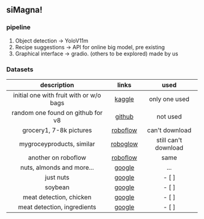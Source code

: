 ## siMagna!
### pipeline
1. Object detection -> YoloV11m
2. Recipe suggestions -> API for online big model, pre existing
3. Graphical interface -> gradio. (others to be explored) made by us 

### Datasets
| description | links | used |
|:-------------:|:----------------:|:----------------------:|
| initial one with fruit with or w/o bags | [kaggle]() | only one used |
| random one found on github for v8 | [github](https://github.com/anushkaspatil/Food-Detection) | not used |
| grocery1, 7-8k pictures | [roboflow](https://universe.roboflow.com/dmitri-kaslov-fmitx/grocery1/dataset/1) | can't download |
| mygroceyproducts, similar | [roboglow](https://universe.roboflow.com/dmitri-kaslov-fmitx/mygroceryproducts/dataset/1) | still can't download |
| another on roboflow | [roboflow](https://universe.roboflow.com/scan-detection/food-detection-hipfv/dataset/5) | same |
| nuts, almonds and more... | [google](https://datasetsearch.research.google.com/search?src=0&query=object%20recognition%20nuts&docid=L2cvMTF4N2g1aHI0Mw%3D%3D) | ... |
| just nuts | [google](https://datasetsearch.research.google.com/search?src=0&query=object%20recognition%20nuts&docid=L2cvMTF4N3JyZ3ZmcA%3D%3D) | - [ ] |
| soybean | [google](https://datasetsearch.research.google.com/search?src=0&query=object%20recognition%20seeds&docid=L2cvMTFtNjhqbDhtYg%3D%3D) | - [ ] |
| meat detection, chicken | [google](https://datasetsearch.research.google.com/search?src=0&query=object%20recognition%20meat&docid=L2cvMTF4MmtxYmc2aA%3D%3D) | - [ ] |
| meat detection, ingredients | [google](https://datasetsearch.research.google.com/search?src=0&query=object%20recognition%20meat&docid=L2cvMTF4N3pzMDBiYg%3D%3D) | - [ ] |